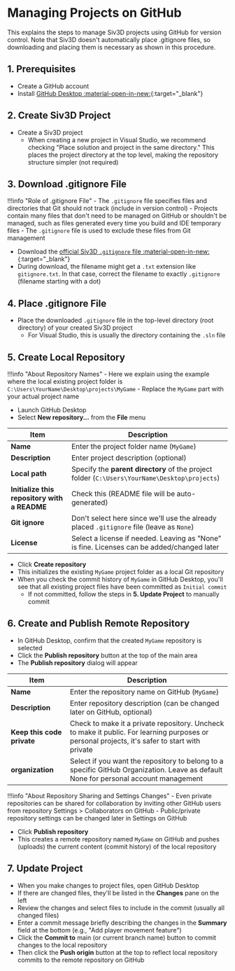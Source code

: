 # Managing Projects on GitHub

This explains the steps to manage Siv3D projects using GitHub for version control. Note that Siv3D doesn't automatically place .gitignore files, so downloading and placing them is necessary as shown in this procedure.

## 1. Prerequisites
- Create a GitHub account
- Install [GitHub Desktop :material-open-in-new:](https://github.com/apps/desktop){:target="_blank"}


## 2. Create Siv3D Project
- Create a Siv3D project
	- When creating a new project in Visual Studio, we recommend checking "Place solution and project in the same directory." This places the project directory at the top level, making the repository structure simpler (not required)


## 3. Download .gitignore File

!!!info "Role of .gitignore File"
	- The `.gitignore` file specifies files and directories that Git should not track (include in version control)
	- Projects contain many files that don't need to be managed on GitHub or shouldn't be managed, such as files generated every time you build and IDE temporary files
	- The `.gitignore` file is used to exclude these files from Git management

- Download the [official Siv3D `.gitignore` file :material-open-in-new:](https://github.com/Siv3D/gitignore/blob/main/.gitignore){:target="_blank"}
- During download, the filename might get a `.txt` extension like `gitignore.txt`. In that case, correct the filename to exactly `.gitignore` (filename starting with a dot)


## 4. Place .gitignore File
- Place the downloaded `.gitignore` file in the top-level directory (root directory) of your created Siv3D project
	- For Visual Studio, this is usually the directory containing the `.sln` file


## 5. Create Local Repository
!!!info "About Repository Names"
	- Here we explain using the example where the local existing project folder is `C:\Users\YourName\Desktop\projects\MyGame`
	- Replace the `MyGame` part with your actual project name

- Launch GitHub Desktop
- Select **New repository...** from the **File** menu

| Item | Description |
| ---- | ---- |
| **Name** | Enter the project folder name (`MyGame`) |
| **Description** | Enter project description (optional) |
| **Local path** | Specify the **parent directory** of the project folder (`C:\Users\YourName\Desktop\projects`) |
| **Initialize this repository with a README** | Check this (README file will be auto-generated) |
| **Git ignore** | Don't select here since we'll use the already placed `.gitignore` file (leave as `None`) |
| **License** | Select a license if needed. Leaving as "None" is fine. Licenses can be added/changed later |

- Click **Create repository**
- This initializes the existing `MyGame` project folder as a local Git repository
- When you check the commit history of `MyGame` in GitHub Desktop, you'll see that all existing project files have been committed as `Initial commit`
	- If not committed, follow the steps in **5. Update Project** to manually commit

## 6. Create and Publish Remote Repository
- In GitHub Desktop, confirm that the created `MyGame` repository is selected
- Click the **Publish repository** button at the top of the main area
- The **Publish repository** dialog will appear

| Item | Description |
| ---- | ---- |
| **Name** | Enter the repository name on GitHub (`MyGame`) |
| **Description** | Enter repository description (can be changed later on GitHub, optional) |
| **Keep this code private** | Check to make it a private repository. Uncheck to make it public. For learning purposes or personal projects, it's safer to start with private |
| **organization** | Select if you want the repository to belong to a specific GitHub Organization. Leave as default None for personal account management |

!!!info "About Repository Sharing and Settings Changes"
	- Even private repositories can be shared for collaboration by inviting other GitHub users from repository Settings > Collaborators on GitHub
	- Public/private repository settings can be changed later in Settings on GitHub

- Click **Publish repository**
- This creates a remote repository named `MyGame` on GitHub and pushes (uploads) the current content (commit history) of the local repository


## 7. Update Project
- When you make changes to project files, open GitHub Desktop
- If there are changed files, they'll be listed in the **Changes** pane on the left
- Review the changes and select files to include in the commit (usually all changed files)
- Enter a commit message briefly describing the changes in the **Summary** field at the bottom (e.g., "Add player movement feature")
- Click the **Commit to** main (or current branch name) button to commit changes to the local repository
- Then click the **Push origin** button at the top to reflect local repository commits to the remote repository on GitHub